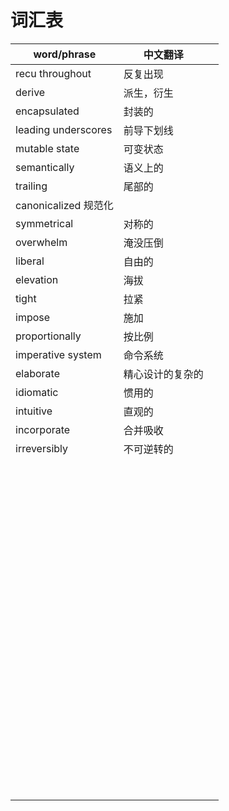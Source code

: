# 词汇表

| word/phrase                          | 中文翻译         |     |
| ------------------------------------ | ---------------- | --- |
| recu throughout                      | 反复出现         |     |
| derive                               | 派生，衍生       |     |
| encapsulated                         | 封装的           |     |
| leading underscores                  | 前导下划线       |     |
| mutable state                        | 可变状态         |     |
| semantically                         | 语义上的         |     |
| trailing                             | 尾部的           |     |
| canonicalized                 规范化 |                  |     |
| symmetrical                          | 对称的           |     |
| overwhelm                            | 淹没压倒         |     |
| liberal                              | 自由的           |     |
| elevation                            | 海拔             |     |
| tight                                | 拉紧             |     |
| impose                               | 施加             |     |
| proportionally                       | 按比例           |     |
| imperative system                    | 命令系统         |     |
| elaborate                            | 精心设计的复杂的 |     |
| idiomatic                            | 惯用的           |     |
| intuitive                            | 直观的           |     |
| incorporate                          | 合并吸收         |     |
| irreversibly                         | 不可逆转的       |     |
|                                      |                  |     |
|                                      |                  |     |
|                                      |                  |     |
|                                      |                  |     |
|                                      |                  |     |
|                                      |                  |     |
|                                      |                  |     |
|                                      |                  |     |
|                                      |                  |     |
|                                      |                  |     |
|                                      |                  |     |
|                                      |                  |     |
|                                      |                  |     |
|                                      |                  |     |
|                                      |                  |     |
|                                      |                  |     |
|                                      |                  |     |
|                                      |                  |     |
|                                      |                  |     |
|                                      |                  |     |
|                                      |                  |     |
|                                      |                  |     |
|                                      |                  |     |
|                                      |                  |     |
|                                      |                  |     |
|                                      |                  |     |
|                                      |                  |     |
|                                      |                  |     |
|                                      |                  |     |
|                                      |                  |     |
|                                      |                  |     |
|                                      |                  |     |
|                                      |                  |     |
|                                      |                  |     |
|                                      |                  |     |
|                                      |                  |     |
|                                      |                  |     |
|                                      |                  |     |
|                                      |                  |     |
|                                      |                  |     |
|                                      |                  |     |
|                                      |                  |     |
|                                      |                  |     |
|                                      |                  |     |
|                                      |                  |     |
|                                      |                  |     |
|                                      |                  |     |
|                                      |                  |     |
|                                      |                  |     |
|                                      |                  |     |
|                                      |                  |     |
|                                      |                  |     |
|                                      |                  |     |
|                                      |                  |     |
|                                      |                  |     |
|                                      |                  |     |
|                                      |                  |     |
|                                      |                  |     |
|                                      |                  |     |
|                                      |                  |     |
|                                      |                  |     |
|                                      |                  |     |
|                                      |                  |     |
|                                      |                  |     |
|                                      |                  |     |
|                                      |                  |     |
|                                      |                  |     |
|                                      |                  |     |
|                                      |                  |     |
|                                      |                  |     |
|                                      |                  |     |
|                                      |                  |     |
|                                      |                  |     |
|                                      |                  |     |
|                                      |                  |     |
|                                      |                  |     |
|                                      |                  |     |
|                                      |                  |     |
|                                      |                  |     |
|                                      |                  |     |
|                                      |                  |     |
|                                      |                  |     |
|                                      |                  |     |
|                                      |                  |     |
|                                      |                  |     |
|                                      |                  |     |
|                                      |                  |     |
|                                      |                  |     |
|                                      |                  |     |
|                                      |                  |     |
|                                      |                  |     |